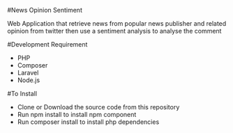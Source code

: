 #News Opinion Sentiment

Web Application that retrieve news from popular news publisher and related opinion from twitter then use a sentiment analysis to analyse the comment

#Development Requirement
- PHP
- Composer
- Laravel
- Node.js

#To Install
- Clone or Download the source code from this repository
- Run npm install to install npm component
- Run composer install to install php dependencies
